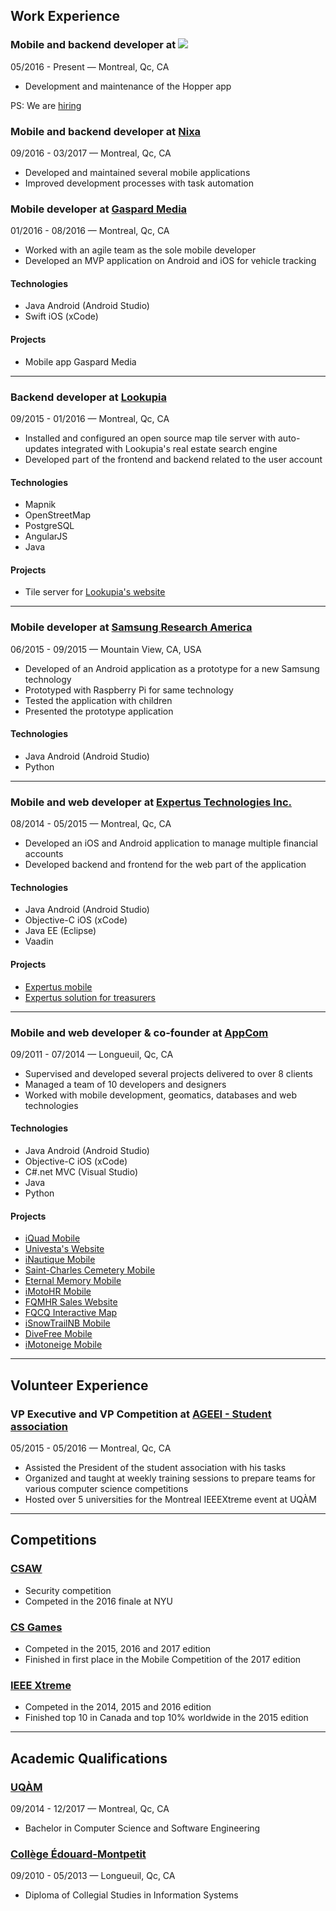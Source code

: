 ## <i class="fa fa-briefcase" aria-hidden="true"></i> Work Experience

### Mobile and backend developer at [<img class="inline" src="http://www.hopper.com/static2/w2/images/logo.c07e5d0c.png">](https://hopper.com)
<span class="metadata">05/2016 - Present &mdash; Montreal, Qc, CA</span>

* Development and maintenance of the Hopper app

PS: We are [hiring](https://www.hopper.com/corp/jobs.html)

### Mobile and backend developer at [Nixa](https://nixa.ca)
<span class="metadata">09/2016 - 03/2017 &mdash; Montreal, Qc, CA</span>

* Developed and maintained several mobile applications
* Improved development processes with task automation

### Mobile developer at [Gaspard Media](https://gaspardmedia.com)
<span class="metadata">01/2016 - 08/2016 &mdash; Montreal, Qc, CA</span>

* Worked with an agile team as the sole mobile developer
* Developed an MVP application on Android and iOS for vehicle tracking

#### Technologies
* Java Android (Android Studio)
* Swift iOS (xCode)

#### Projects
* Mobile app Gaspard Media 

---

### Backend developer at [Lookupia](https://lookupia.com)
<span class="metadata">09/2015 - 01/2016 &mdash; Montreal, Qc, CA</span>

* Installed and configured an open source map tile server with auto-updates integrated with Lookupia's real estate search engine
* Developed part of the frontend and backend related to the user account

#### Technologies
* Mapnik
* OpenStreetMap
* PostgreSQL
* AngularJS
* Java

#### Projects
* Tile server for [Lookupia's website](https://lookupia.com)

---

### Mobile developer at [Samsung Research America](https://www.sra.samsung.com)
<span class="metadata">06/2015 - 09/2015 &mdash; Mountain View, CA, USA</span>

* Developed of an Android application as a prototype for a new Samsung technology
* Prototyped with Raspberry Pi for same technology
* Tested the application with children
* Presented the prototype application

#### Technologies
* Java Android (Android Studio)
* Python

---

### Mobile and web developer at [Expertus Technologies Inc.](http://www.expertus.ca/)
<span class="metadata">08/2014 - 05/2015 &mdash; Montreal, Qc, CA</span>

* Developed an iOS and Android application to manage multiple financial accounts
* Developed backend and frontend for the web part of the application

#### Technologies
* Java Android (Android Studio)
* Objective-C iOS (xCode)
* Java EE (Eclipse)
* Vaadin

#### Projects
* [Expertus mobile](http://www.expertus.ca/solutions/expertus-mobile)
* [Expertus solution for treasurers](http://www.expertus.ca/solutions/expertus-solution-for-treasurers)

---

### Mobile and web developer &amp; co-founder at [AppCom](http://appcom.ca)
<span class="metadata">09/2011 - 07/2014 &mdash; Longueuil, Qc, CA</span>

* Supervised and developed several projects delivered to over 8 clients
* Managed a team of 10 developers and designers
* Worked with mobile development, geomatics, databases and web technologies

#### Technologies
* Java Android (Android Studio)
* Objective-C iOS (xCode)
* C#.net MVC (Visual Studio)
* Java
* Python

#### Projects
* [iQuad Mobile](http://www.appcom.ca/en/portfolio/iquad/)
* [Univesta's Website](http://appcom.ca/en/portfolio/univesta-website)
* [iNautique Mobile](http://appcom.ca/en/portfolio/inautique)
* [Saint-Charles Cemetery Mobile](http://appcom.ca/en/portfolio/cimetiere-saint-charles-mobile)
* [Eternal Memory Mobile](http://appcom.ca/en/portfolio/eternal-memory)
* [iMotoHR Mobile](http://appcom.ca/en/portfolio/imotohr)
* [FQMHR Sales Website](http://appcom.ca/en/portfolio/fqmhr-sale-website)
* [FQCQ Interactive Map](http://appcom.ca/en/portfolio/fqcq-interactive-map)
* [iSnowTrailNB Mobile](http://appcom.ca/en/portfolio/isnowtrailnb)
* [DiveFree Mobile](http://appcom.ca/en/portfolio/divefree)
* [iMotoneige Mobile](http://appcom.ca/en/portfolio/imotoneige-2012)

---

## <i class="fa fa-users" aria-hidden="true"></i> Volunteer Experience

### VP Executive and VP Competition at [AGEEI - Student association](http://ageei.uqam.ca/)
<span class="metadata">05/2015 - 05/2016 &mdash; Montreal, Qc, CA</span>

* Assisted the President of the student association with his tasks
* Organized and taught at weekly training sessions to prepare teams for various computer science competitions
* Hosted over 5 universities for the Montreal IEEEXtreme event at UQÀM

---

## <i class="fa fa-code" aria-hidden="true"></i> Competitions

### [CSAW](https://ctf.csaw.io/)
* Security competition
* Competed in the 2016 finale at NYU

### [CS Games](http://csgames.org/corpo/)
* Competed in the 2015, 2016 and 2017 edition
* Finished in first place in the Mobile Competition of the 2017 edition

### [IEEE Xtreme](http://www.ieee.org/membership_services/membership/students/competitions/xtreme/index.html)
* Competed in the 2014, 2015 and 2016 edition
* Finished top 10 in Canada and top 10% worldwide in the 2015 edition

---

## <i class="fa fa-university" aria-hidden="true"></i> Academic Qualifications

### [UQÀM](http://uqam.ca/)
<span class="metadata">09/2014 - 12/2017 &mdash; Montreal, Qc, CA</span>

* Bachelor in Computer Science and Software Engineering

### [Collège Édouard-Montpetit](http://www.cegepmontpetit.ca/)
<span class="metadata">09/2010 - 05/2013 &mdash; Longueuil, Qc, CA</span>

* Diploma of Collegial Studies in Information Systems
